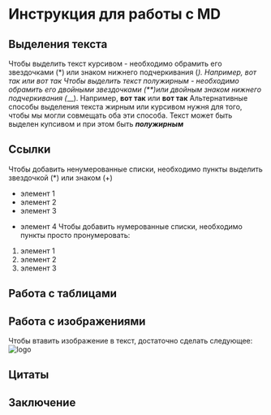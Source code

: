 # Инструкция для работы с MD

## Выделения текста
Чтобы выделить текст курсивом - необходимо обрамить его звездочками (*) или знаком нижнего подчеркивания (_). Например, *вот так* или _вот так_
Чтобы выделить текст полужирным - необходимо обрамить его двойными звездочками (**)или двойным знаком нижнего подчеркивания (___). 
Например, **вот так** или __вот так__
Альтернативные способы выделения текста жирным или курсивом нужня для того, чтобы мы могли совмещать оба эти способа. Текст может быть выделен купсивом и при этом быть *__полужирным__*


## Ссылки
Чтобы добавить ненумерованные списки, необходимо пункты выделить звездочкой (*) или знаком (+)
* элемент 1
* элемент 2
* элемент 3
+ элемент 4
Чтобы добавить нумерованные списки, необходимо пункты просто пронумеровать:
1. элемент 1
2. элемент 2
3. элемент 3

## Работа с таблицами

## Работа с изображениями 
Чтобы втавить изображение в текст, достаточно сделать следующее:
![logo](logo.jpg)
## Цитаты

## Заключение 